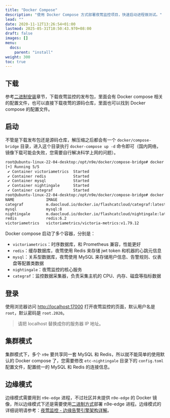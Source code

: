 ```yaml
---
title: "Docker Compose"
description: "使用 Docker Compose 方式部署夜莺监控项目，快速启动进程做测试。"
lead: ""
date: 2020-11-12T13:26:54+01:00
lastmod: 2025-05-31T10:50:43.970+08:00
draft: false
images: []
menu:
  docs:
    parent: "install"
weight: 300
toc: true
---
```


## 下载

参考[二进制安装](/zh/docs/install/binary/)章节，下载夜莺监控的发布包，里面会有 Docker compose 相关的配置文件，也可以直接下载夜莺的源码仓库，里面也可以找到 Docker compose 的配置文件。

## 启动

不管是下载发布包还是源码仓库，解压缩之后都会有一个 `docker/compose-bridge` 目录，进入这个目录执行 `docker-compose up -d` 命令即可（国内网络，镜像下载可能会失败，您需要自行解决科学上网的问题）。

```bash
root@ubuntu-linux-22-04-desktop:/opt/n9e/docker/compose-bridge# docker compose up -d
[+] Running 5/5
 ✔ Container victoriametrics  Started                                                                                                                                                                            0.6s
 ✔ Container redis            Started                                                                                                                                                                            0.6s
 ✔ Container mysql            Started                                                                                                                                                                            0.6s
 ✔ Container nightingale      Started                                                                                                                                                                            0.2s
 ✔ Container categraf         Started                                                                                                                                                                            0.2s
root@ubuntu-linux-22-04-desktop:/opt/n9e/docker/compose-bridge# docker compose ps
NAME              IMAGE                                                      COMMAND                  SERVICE           CREATED         STATUS         PORTS
categraf          m.daocloud.io/docker.io/flashcatcloud/categraf:latest      "/entrypoint.sh"         categraf          2 minutes ago   Up 3 seconds
mysql             mysql:8                                                    "docker-entrypoint.s…"   mysql             2 minutes ago   Up 4 seconds   0.0.0.0:3306->3306/tcp, :::3306->3306/tcp, 33060/tcp
nightingale       m.daocloud.io/docker.io/flashcatcloud/nightingale:latest   "sh -c /app/n9e"         nightingale       2 minutes ago   Up 3 seconds   0.0.0.0:17000->17000/tcp, :::17000->17000/tcp, 0.0.0.0:20090->20090/tcp, :::20090->20090/tcp
redis             redis:6.2                                                  "docker-entrypoint.s…"   redis             2 minutes ago   Up 4 seconds   0.0.0.0:6379->6379/tcp, :::6379->6379/tcp
victoriametrics   victoriametrics/victoria-metrics:v1.79.12                  "/victoria-metrics-p…"   victoriametrics   2 minutes ago   Up 4 seconds   0.0.0.0:8428->8428/tcp, :::8428->8428/tcp
```

Docker compose 启动了多个容器，分别是：

- `victoriametrics`：时序数据库，和 Prometheus 兼容，性能更好
- `redis`：缓存数据库，夜莺使用 Redis 来存储 jwt token 和机器的心跳元信息
- `mysql`：关系型数据库，夜莺使用 MySQL 来存储用户信息、告警规则、仪表盘等配置类数据
- `nightingale`：夜莺监控的核心服务
- `categraf`：监控数据采集器，负责采集主机的 CPU、内存、磁盘等指标数据

## 登录

使用浏览器访问 [http://localhost:17000](http://localhost:17000) 打开夜莺监控的页面，默认用户名是 `root`，默认密码是 `root.2020`。

> 请把 localhost 替换成你的服务器 IP 地址。

## 集群模式

集群模式下，多个 `n9e` 要共享同一套 MySQL 和 Redis，所以就不能简单的使用默认的 Docker compose 了，您需要修改 `etc-nightingale` 目录下的 `config.toml` 配置文件，配置统一的 MySQL 和 Redis 的连接信息。

## 边缘模式

边缘模式需要用到 `n9e-edge` 进程，不过社区并未提供 `n9e-edge` 的 Docker 镜像，所以边缘模式下还是需要使用[二进制方式](/zh/docs/install/binary/)部署 n9e-edge 进程。边缘模式的详细说明请参考：[夜莺监控 - 边缘告警引擎架构详解](https://mp.weixin.qq.com/s/0zmABASg2jwYExo-zAyCTA)。
